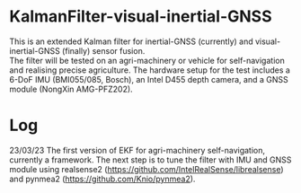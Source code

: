 # KalmanFilter-visual-inertial-GNSS
This is an extended Kalman filter for inertial-GNSS (currently) and visual-inertial-GNSS (finally) sensor fusion.  
The filter will be tested on an agri-machinery or vehicle for self-navigation and realising precise agriculture. 
The hardware setup for the test includes a 6-DoF IMU (BMI055/085, Bosch), an Intel D455 depth camera, and a GNSS module (NongXin AMG-PFZ202).


# Log
23/03/23 The first version of EKF for agri-machinery self-navigation, currently a framework. The next step is to tune the filter with IMU and GNSS module using realsense2 (https://github.com/IntelRealSense/librealsense) and pynmea2 (https://github.com/Knio/pynmea2). 
